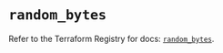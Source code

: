 # `random_bytes`

Refer to the Terraform Registry for docs: [`random_bytes`](https://registry.terraform.io/providers/hashicorp/random/3.6.3/docs/resources/bytes).
